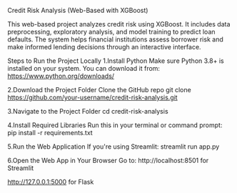  Credit Risk Analysis (Web-Based with XGBoost)

This web-based project analyzes credit risk using XGBoost. It includes data preprocessing, exploratory analysis, and model training to predict loan defaults. 
The system helps financial institutions assess borrower risk and make informed lending decisions through an interactive interface.

 Steps to Run the Project Locally
1.Install Python
Make sure Python 3.8+ is installed on your system.
You can download it from: https://www.python.org/downloads/

2.Download the Project Folder
 Clone the GitHub repo
git clone https://github.com/your-username/credit-risk-analysis.git

3.Navigate to the Project Folder
cd credit-risk-analysis

4.Install Required Libraries
Run this in your terminal or command prompt:
pip install -r requirements.txt

5.Run the Web Application
If you're using Streamlit:
streamlit run app.py

6.Open the Web App in Your Browser
Go to:
http://localhost:8501 for Streamlit

http://127.0.0.1:5000 for Flask


